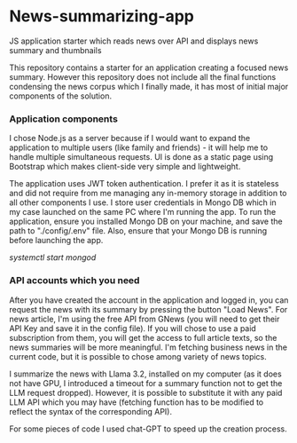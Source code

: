 # News-summarizing-app
JS application starter which reads news over API and displays news summary and thumbnails

This repository contains a starter for an application creating a focused news summary. However this repository does not include all the final functions condensing the news corpus which I finally made, it has most of initial major components of the solution. 

### Application components

I chose Node.js as a server because if I would want to expand the application to multiple users (like family and friends) - it will help me to handle multiple simultaneous requests. UI is done as a static page using Bootstrap which makes client-side very simple and lightweight. 

The application uses JWT token authentication. I prefer it as it is stateless and did not require from me managing any in-memory storage in addition to all other components I use. I store user credentials in Mongo DB which in my case launched on the same PC where I'm running the app. To run the application, ensure you installed Mongo DB on your machine, and save the path to "./config/.env" file. Also, ensure that your Mongo DB is running before launching the app.

*systemctl start mongod*

### API accounts which you need

After you have created the account in the application and logged in, you can request the news with its summary by pressing the button "Load News". For news article, I'm using the free API from GNews (you will need to get their API Key and save it in the config file). If you will chose to use a paid subscription from them, you will get the access to full article texts, so the news summaries will be more meaningful. I'm fetching business news in the current code, but it is possible to chose among variety of news topics.

I summarize the news with Llama 3.2, installed on my computer (as it does not have GPU, I introduced a timeout for a summary function not to get the LLM request dropped). However, it is possible to substitute it with any paid LLM API which you may have (fetching function has to be modified to reflect the syntax of the corresponding API). 

For some pieces of code I used chat-GPT to speed up the creation process.

